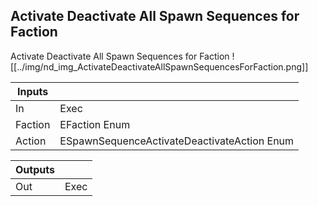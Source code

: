 ## Activate Deactivate All Spawn Sequences for Faction
Activate Deactivate All Spawn Sequences for Faction
![[../img/nd_img_ActivateDeactivateAllSpawnSequencesForFaction.png]]

|Inputs||
|--|--|
| In | Exec |
| Faction | EFaction Enum |
| Action | ESpawnSequenceActivateDeactivateAction Enum |

|Outputs||
|--|--|
| Out | Exec |
